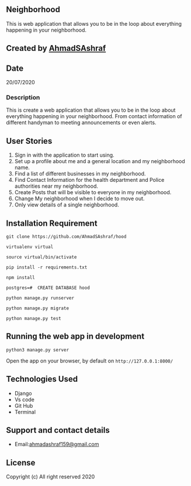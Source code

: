 ## Neighborhood

This is web application that allows you to be in the loop about everything happening in your neighborhood. 

## Created by [AhmadSAshraf](https://github.com/AhmadSAshraf)

## Date

20/07/2020

### Description

This is create a web application that allows you to be in the loop about everything happening in your neighborhood. From contact information of different handyman to meeting announcements or even alerts.
## User Stories

1. Sign in with the application to start using.
2. Set up a profile about me and a general location and my neighborhood name.
3. Find a list of different businesses in my neighborhood.
4. Find Contact Information for the health department and Police authorities near my neighborhood.
5. Create Posts that will be visible to everyone in my neighborhood.
6. Change My neighborhood when I decide to move out.
7. Only view details of a single neighborhood.
 
## Installation Requirement


```
git clone https://github.com/AhmadSAshraf/hood

virtualenv virtual

source virtual/bin/activate

pip install -r requirements.txt

npm install

postgres=#  CREATE DATABASE hood

python manage.py runserver

python manage.py migrate

python manage.py test

```

## Running the web app in development

``` python3 manage.py server ```

Open the app on your browser, by default on ``` http://127.0.0.1:8000/ ```

## Technologies Used

* Django
* Vs code
* Git Hub
* Terminal

## Support and contact details

+ Email:ahmadashraf159@gmail.com

## License

Copyright (c) All right reserved 2020
